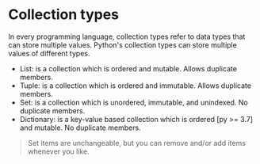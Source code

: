 # Collection types

In every programming language, collection types refer to data types that can store multiple values. Python's collection types can store multiple values of different types.

- List:  is a collection which is ordered and mutable. Allows duplicate members.
- Tuple: is a collection which is ordered and immutable. Allows duplicate members.
- Set: is a collection which is unordered, immutable, and unindexed. No duplicate members.
- Dictionary: is a key-value based collection which is ordered [py >= 3.7] and mutable. No duplicate members.

> Set items are unchangeable, but you can remove and/or add items whenever you like.
